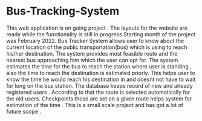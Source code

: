 # Bus-Tracking-System

This web application is on going project . The layouts for the website are ready while the functionality is still in progress.Starting month of the project was February 2022.
Bus Tracker System allows user to know about the current location of the public transportation(bus) which is using to reach his/her destination.
The system provides most feasible route and the nearest bus approaching him which the user can opt for.
The system estimates the time for the bus to reach the station where user is standing , also the time to reach the destination is estimated priorly.
This helps user to know the time he would reach his destination in and doesnt not have to wait for long on the bus station.
The database keeps record of new and already registered users . According to that the route is selected automatically for the old users.
Checkpoints those are set on a given route helps system for estimation of the time .
This is a small scale project and has got a lot of future scope . 

